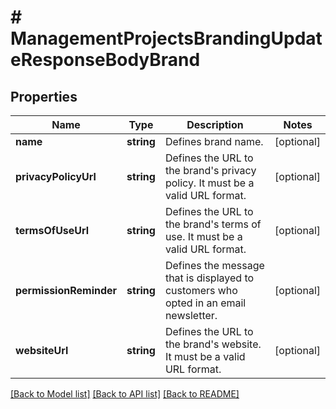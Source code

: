 # # ManagementProjectsBrandingUpdateResponseBodyBrand

## Properties

Name | Type | Description | Notes
------------ | ------------- | ------------- | -------------
**name** | **string** | Defines brand name. | [optional]
**privacyPolicyUrl** | **string** | Defines the URL to the brand&#39;s privacy policy. It must be a valid URL format. | [optional]
**termsOfUseUrl** | **string** | Defines the URL to the brand&#39;s terms of use.  It must be a valid URL format. | [optional]
**permissionReminder** | **string** | Defines the message that is displayed to customers who opted in an email newsletter. | [optional]
**websiteUrl** | **string** | Defines the URL to the brand&#39;s website. It must be a valid URL format. | [optional]

[[Back to Model list]](../../README.md#models) [[Back to API list]](../../README.md#endpoints) [[Back to README]](../../README.md)
